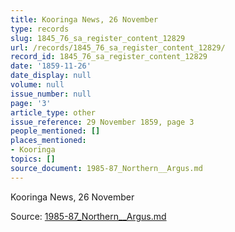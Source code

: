 ```yaml
---
title: Kooringa News, 26 November
type: records
slug: 1845_76_sa_register_content_12829
url: /records/1845_76_sa_register_content_12829/
record_id: 1845_76_sa_register_content_12829
date: '1859-11-26'
date_display: null
volume: null
issue_number: null
page: '3'
article_type: other
issue_reference: 29 November 1859, page 3
people_mentioned: []
places_mentioned:
- Kooringa
topics: []
source_document: 1985-87_Northern__Argus.md
---
```


Kooringa News, 26 November

Source: [1985-87_Northern__Argus.md](/downloads/markdown/1985-87_Northern__Argus.md)
